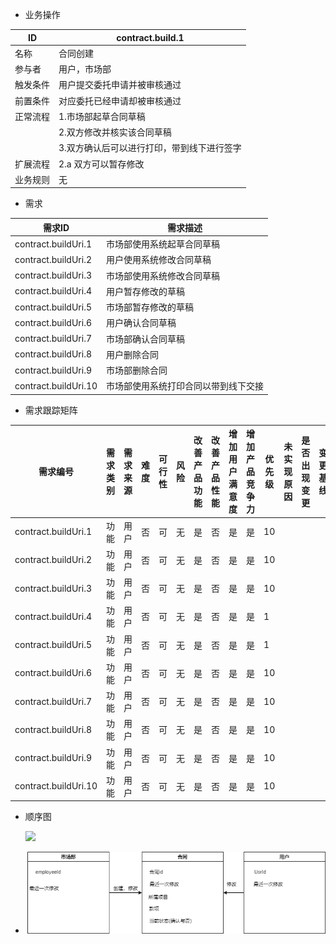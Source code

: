+ 业务操作

| ID       | contract.build.1                           |
| -------- | ------------------------------------------ |
| 名称     | 合同创建                                   |
| 参与者   | 用户，市场部                               |
| 触发条件 | 用户提交委托申请并被审核通过               |
| 前置条件 | 对应委托已经申请却被审核通过               |
| 正常流程 | 1.市场部起草合同草稿                       |
|          | 2.双方修改并核实该合同草稿                 |
|          | 3.双方确认后可以进行打印，带到线下进行签字 |
| 扩展流程 | 2.a 双方可以暂存修改                       |
| 业务规则 | 无                                         |

+ 需求

| 需求ID               | 需求描述                             |
| -------------------- | ------------------------------------ |
| contract.buildUri.1  | 市场部使用系统起草合同草稿           |
| contract.buildUri.2  | 用户使用系统修改合同草稿             |
| contract.buildUri.3  | 市场部使用系统修改合同草稿           |
| contract.buildUri.4  | 用户暂存修改的草稿                   |
| contract.buildUri.5  | 市场部暂存修改的草稿                 |
| contract.buildUri.6  | 用户确认合同草稿                     |
| contract.buildUri.7  | 市场部确认合同草稿                   |
| contract.buildUri.8  | 用户删除合同                         |
| contract.buildUri.9  | 市场部删除合同                       |
| contract.buildUri.10 | 市场部使用系统打印合同以带到线下交接 |

+ 需求跟踪矩阵

| 需求编号             | 需求类别 | 需求来源 | 难度 | 可行性 | 风险 | 改善产品功能 | 改善产品性能 | 增加用户满意度 | 增加产品竞争力 | 优先级 | 未实现原因 | 是否出现变更 | 变更基线 | 变更记录 |
| -------------------- | -------- | -------- | ---- | ------ | ---- | ------------ | ------------ | -------------- | -------------- | ------ | ---------- | ------------ | -------- | -------- |
| contract.buildUri.1  | 功能     | 用户     | 否   | 可     | 无   | 是           | 否           | 是             | 是             | 10     |            |              |          |          |
| contract.buildUri.2  | 功能     | 用户     | 否   | 可     | 无   | 是           | 否           | 是             | 是             | 10     |            |              |          |          |
| contract.buildUri.3  | 功能     | 用户     | 否   | 可     | 无   | 是           | 否           | 是             | 是             | 10     |            |              |          |          |
| contract.buildUri.4  | 功能     | 用户     | 否   | 可     | 无   | 是           | 否           | 是             | 是             | 1      |            |              |          |          |
| contract.buildUri.5  | 功能     | 用户     | 否   | 可     | 无   | 是           | 否           | 是             | 是             | 1      |            |              |          |          |
| contract.buildUri.6  | 功能     | 用户     | 否   | 可     | 无   | 是           | 否           | 是             | 是             | 10     |            |              |          |          |
| contract.buildUri.7  | 功能     | 用户     | 否   | 可     | 无   | 是           | 否           | 是             | 是             | 10     |            |              |          |          |
| contract.buildUri.8  | 功能     | 用户     | 否   | 可     | 无   | 是           | 否           | 是             | 是             | 10     |            |              |          |          |
| contract.buildUri.9  | 功能     | 用户     | 否   | 可     | 无   | 是           | 否           | 是             | 是             | 10     |            |              |          |          |
| contract.buildUri.10 | 功能     | 用户     | 否   | 可     | 无   | 是           | 否           | 是             | 是             | 10     |            |              |          |          |

+ 顺序图

  ![](https://www.plantuml.com/plantuml/png/VL7TIiCm5Bu_Jv4Ny0MyaBtAm5m8qOcBBw08gNHOM92fbIa81i4o6Bfr5VOoEoVjbQzWD47QY_JcSFgTx-UZ6Opby4oU7mkGHr9mXfd2B4NrWDK60DSNc6-QIxDtu0_r9B5ckrz_hDpcFm26GZAl89NXzJokiyz5NRnu2Amsf5PzZ9WD9LESB089k1XpjjiMfCi0YT7ebE5DIhSbBkufVskxOlcvM-kmlyymDz6SODgj6sVmayFG1jLJSnVolhzIMqtfSOwlcf8PNYtjiWBs-zF-SzjyOB4wNTPVa2_LEGIiL-kRkZ5mmpt-3m00)

+ ![](合同创建.png)